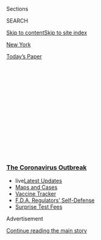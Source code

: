 <div id="app">

<div>

<div>

<div>

<div class="NYTAppHideMasthead css-1q2w90k e1suatyy0">

<div class="section css-ui9rw0 e1suatyy2">

<div class="css-eph4ug er09x8g0">

<div class="css-6n7j50">

</div>

<span class="css-1dv1kvn">Sections</span>

<div class="css-10488qs">

<span class="css-1dv1kvn">SEARCH</span>

</div>

[Skip to content](#site-content)[Skip to site index](#site-index)

</div>

<div id="masthead-section-label" class="css-1wr3we4 eaxe0e00">

[New
York](https://www.nytimes3xbfgragh.onion/section/nyregion)

</div>

<div class="css-10698na e1huz5gh0">

</div>

</div>

<div id="masthead-bar-one" class="section hasLinks css-15hmgas e1csuq9d3">

<div class="css-uqyvli e1csuq9d0">

</div>

<div class="css-1uqjmks e1csuq9d1">

</div>

<div class="css-9e9ivx">

[](https://myaccount.nytimes3xbfgragh.onion/auth/login?response_type=cookie&client_id=vi)

</div>

<div class="css-1bvtpon e1csuq9d2">

[Today’s
Paper](https://www.nytimes3xbfgragh.onion/section/todayspaper)

</div>

</div>

</div>

</div>

<div data-aria-hidden="false">

<div id="site-content" data-role="main">

<div>

<div class="css-1aor85t" style="opacity:0.000000001;z-index:-1;visibility:hidden">

<div class="css-1hqnpie">

<div class="css-epjblv">

<span class="css-17xtcya">[New
York](/section/nyregion)</span><span class="css-x15j1o">|</span><span class="css-fwqvlz">‘A
Storm Is Coming’: Fears of an Inmate Epidemic as the Virus Spreads in
the
Jails</span>

</div>

<div class="css-k008qs">

<div class="css-1iwv8en">

<span class="css-18z7m18"></span>

<div>

</div>

</div>

<span class="css-1n6z4y">https://nyti.ms/2QxuPxh</span>

<div class="css-1705lsu">

<div class="css-4xjgmj">

<div class="css-4skfbu" data-role="toolbar" data-aria-label="Social Media Share buttons, Save button, and Comments Panel with current comment count" data-testid="share-tools">

  - 
  - 
  - 
  - 
    
    <div class="css-6n7j50">
    
    </div>

  - 

</div>

</div>

</div>

</div>

</div>

</div>

<div class="css-13pd83m">

<div class="css-l9svim">

### [<span class="css-pa1jbp"><span class="css-1rxm0ex">The Coronavirus</span><span class="css-1rxm0ex"> Outbreak</span></span>](https://www.nytimes3xbfgragh.onion/news-event/coronavirus?name=styln-coronavirus-national&region=TOP_BANNER&block=storyline_menu_recirc&action=click&pgtype=Article&impression_id=f12a3130-f4ba-11ea-b616-c3ae477f9ed6&variant=undefined)

  - <span class="css-1qkutce"><span class="css-12clwdu">live</span>[Latest
    Updates](https://www.nytimes3xbfgragh.onion/2020/09/11/world/covid-19-coronavirus.html?name=styln-coronavirus-national&region=TOP_BANNER&block=storyline_menu_recirc&action=click&pgtype=Article&impression_id=f12a3131-f4ba-11ea-b616-c3ae477f9ed6&variant=undefined)</span>
  - <span class="css-1qkutce">[Maps and
    Cases](https://www.nytimes3xbfgragh.onion/interactive/2020/us/coronavirus-us-cases.html?name=styln-coronavirus-national&region=TOP_BANNER&block=storyline_menu_recirc&action=click&pgtype=Article&impression_id=f12a3132-f4ba-11ea-b616-c3ae477f9ed6&variant=undefined)</span>
  - <span class="css-1qkutce">[Vaccine
    Tracker](https://www.nytimes3xbfgragh.onion/interactive/2020/science/coronavirus-vaccine-tracker.html?name=styln-coronavirus-national&region=TOP_BANNER&block=storyline_menu_recirc&action=click&pgtype=Article&impression_id=f12a3133-f4ba-11ea-b616-c3ae477f9ed6&variant=undefined)</span>
  - <span class="css-1qkutce">[F.D.A. Regulators’
    Self-Defense](https://www.nytimes3xbfgragh.onion/2020/09/10/us/politics/fda-coronavirus-vaccine.html?name=styln-coronavirus-national&region=TOP_BANNER&block=storyline_menu_recirc&action=click&pgtype=Article&impression_id=f12a3134-f4ba-11ea-b616-c3ae477f9ed6&variant=undefined)</span>
  - <span class="css-1qkutce">[Surprise Test
    Fees](https://www.nytimes3xbfgragh.onion/2020/09/09/upshot/coronavirus-surprise-test-fees.html?name=styln-coronavirus-national&region=TOP_BANNER&block=storyline_menu_recirc&action=click&pgtype=Article&impression_id=f12a3135-f4ba-11ea-b616-c3ae477f9ed6&variant=undefined)</span>

</div>

</div>

<div id="top-wrapper" class="css-1sy8kpn">

<div id="top-slug" class="css-l9onyx">

Advertisement

</div>

[Continue reading the main
story](#after-top)

<div class="ad top-wrapper" style="text-align:center;height:100%;display:block;min-height:250px">

<div id="top" class="place-ad" data-position="top" data-size-key="top">

</div>

</div>

<div id="after-top">

</div>

</div>

<div>

<div id="sponsor-wrapper" class="css-1hyfx7x">

<div id="sponsor-slug" class="css-19vbshk">

Supported by

</div>

[Continue reading the main
story](#after-sponsor)

<div id="sponsor" class="ad sponsor-wrapper" style="text-align:center;height:100%;display:block">

</div>

<div id="after-sponsor">

</div>

</div>

<div class="css-186x18t">

</div>

<div class="css-ls6wgr ehdk2mb0">

# ‘A Storm Is Coming’: Fears of an Inmate Epidemic as the Virus Spreads in the Jails

</div>

A growing chorus of officials and public defenders in New York City are
calling for the release of people who are especially vulnerable to the
coronavirus. The alternative, they say, may be a public health
catastrophe.

<div class="css-79elbk" data-testid="photoviewer-wrapper">

<div class="css-z3e15g" data-testid="photoviewer-wrapper-hidden">

</div>

<div class="css-1a48zt4 ehw59r15" data-testid="photoviewer-children">

![<span class="css-16f3y1r e13ogyst0" data-aria-hidden="true">The
entrance to Rikers Island, the New York City jail
complex. </span><span class="css-cnj6d5 e1z0qqy90" itemprop="copyrightHolder"><span class="css-1ly73wi e1tej78p0">Credit...</span><span><span>Dave
Sanders for The New York
Times</span></span></span>](https://static01.graylady3jvrrxbe.onion/images/2020/03/20/nyregion/20nyvirus-jails/merlin_170787702_0b48f10f-a4e9-4d64-b0d2-779ba201fbca-articleLarge.jpg?quality=75&auto=webp&disable=upscale)

</div>

</div>

<div class="css-18e8msd">

<div class="css-vp77d3 epjyd6m0">

<div class="css-1baulvz">

By [<span class="css-1baulvz" itemprop="name">Jan
Ransom</span>](https://www.nytimes3xbfgragh.onion/by/jan-ransom) and
[<span class="css-1baulvz last-byline" itemprop="name">Alan
Feuer</span>](https://www.nytimes3xbfgragh.onion/by/alan-feuer)

</div>

</div>

  - 
    
    <div class="css-ld3wwf e16638kd2">
    
    Published March 20, 2020Updated April 23,
    2020
    
    </div>

  - 
    
    <div class="css-4xjgmj">
    
    <div class="css-pvvomx" data-role="toolbar" data-aria-label="Social Media Share buttons, Save button, and Comments Panel with current comment count" data-testid="share-tools">
    
      - 
      - 
      - 
      - 
        
        <div class="css-6n7j50">
        
        </div>
    
      - 
    
    </div>
    
    </div>

</div>

</div>

<div class="section meteredContent css-1r7ky0e" name="articleBody" itemprop="articleBody">

<div class="css-1fanzo5 StoryBodyCompanionColumn">

<div class="css-53u6y8">

It started with a jails investigator in an office three miles from
Rikers Island. Then, a correction officer at a security checkpoint near
the entrance to the jail complex got it. Hours later, it was an inmate
in a crowded housing unit.

Within days, the investigator had died and three more correction
officers and two other staff members had tested positive for [the
coronavirus](https://www.nytimes3xbfgragh.onion/2020/04/23/podcasts/the-daily/jails-inmates-coronavirus.html),
confirming fears that the highly contagious disease had arrived in the
nation’s second-largest jail system, endangering 5,300 inmates and twice
as many guards.On Thursday, the jail system’s chief physician, Ross
MacDonald, took to Twitter with a warning: “A storm is coming.”

</div>

</div>

<div class="css-nj25e3">

> A storm is coming and I know what I’ll be doing when it claims my
> first patient. What will you be doing? What will you have done? We
> have told you who is at risk. Please let as many out as you possibly
> can. end.
> 
> — Ross MacDonald (@RossMacDonaldMD)
> [March 19, 2020](https://twitter.com/RossMacDonaldMD/status/1240455802193883137?ref_src=twsrc%5Etfw)

</div>

<div class="css-1fanzo5 StoryBodyCompanionColumn">

<div class="css-53u6y8">

He was part of a growing chorus of public defenders and officials in New
York City, led by Mayor Bill de Blasio, who have been pushing for the
state courts and the city’s district attorneys to release from city
jails people who are especially vulnerable to the virus.

</div>

</div>

<div class="css-1fanzo5 StoryBodyCompanionColumn">

<div class="css-53u6y8">

The alternative, they have said, may be a public health catastrophe.

</div>

</div>

<div>

</div>

<div class="css-1fanzo5 StoryBodyCompanionColumn">

<div class="css-53u6y8">

Similar scenarios are playing out in jails and prisons throughout the
state and across the country as correction staff members and inmates
have tested positive for the virus. Two correction officers in upstate
New York prisons, one correction officer in Westchester and an inmate in
a Nassau County jail have been found to have the disease, as have two
inmates in a federal prison in California.

Mayor de Blasio said his administration was working with prosecutors to
free elderly and infirm inmates. On Friday, the district attorneys in
Manhattan, Brooklyn, Queens and the Bronx said they had consented to the
release of dozens of inmates, though the final decision will be up to
the courts.

“These are unprecedented times,” the Queens district attorney, Melinda
Katz, said. “We are doing this in a truncated period of time.”

Officials in major cities in California, Florida and Pennsylvania had
already taken similar steps to slow the spread of the virus.

</div>

</div>

<div class="css-1fanzo5 StoryBodyCompanionColumn">

<div class="css-53u6y8">

But public defenders and New York City officials said the process of
setting people free had been hampered by uncertainties over who could
authorize their release, concerns over public safety and worries about
where to send people once they were
out.

<div id="NYT_MAIN_CONTENT_1_REGION" class="css-9tf9ac">

<div>

<div id="styln-covid-updates-world" class="section interactive-content interactive-size-medium css-1ftcdic">

<div class="css-17ih8de interactive-body">

<div id="styln-briefing-block" data-asset-id="QXJ0aWNsZTpueXQ6Ly9hcnRpY2xlLzJiYjYwYTJiLTY3NjItNTg3NC1iMGVhLWY4NzRhMjE3NTQyZA==">

<div class="briefing-block-header-section">

# [Latest Updates: The Coronavirus Outbreak](https://www.nytimes3xbfgragh.onion/2020/09/11/world/covid-19-coronavirus.html?action=click&pgtype=Article&state=default&region=MAIN_CONTENT_1&context=storylines_live_updates)

<div class="briefing-block-ts">

Updated 2020-09-12T05:29:13.829Z

</div>

</div>

  - [Fauci cautions the virus could disrupt life in the U.S. until
    ‘maybe even towards the end
    of 2021.’](https://www.nytimes3xbfgragh.onion/2020/09/11/world/covid-19-coronavirus.html?action=click&pgtype=Article&state=default&region=MAIN_CONTENT_1&context=storylines_live_updates#link-dfb8a16)
  - [From Asia to Africa, China promotes its vaccine candidates to win
    friends.](https://www.nytimes3xbfgragh.onion/2020/09/11/world/covid-19-coronavirus.html?action=click&pgtype=Article&state=default&region=MAIN_CONTENT_1&context=storylines_live_updates#link-7104d154)
  - [The other way the virus will kill:
    hunger.](https://www.nytimes3xbfgragh.onion/2020/09/11/world/covid-19-coronavirus.html?action=click&pgtype=Article&state=default&region=MAIN_CONTENT_1&context=storylines_live_updates#link-393ad215)

<div class="briefing-block-footer">

<div class="briefing-block-footer-meta">

[See more
updates](https://www.nytimes3xbfgragh.onion/2020/09/11/world/covid-19-coronavirus.html?action=click&pgtype=Article&state=default&region=MAIN_CONTENT_1&context=storylines_live_updates)

</div>

<div class="briefing-block-briefinglinks">

<span>More live coverage:</span>
[Markets](https://www.nytimes3xbfgragh.onion/live/2020/09/11/business/stock-market-today-coronavirus?action=click&pgtype=Article&state=default&region=MAIN_CONTENT_1&context=storylines_live_updates)

</div>

</div>

</div>

</div>

</div>

</div>

</div>

“For everyone’s safety, this decision cannot be rushed,” Freddi
Goldstein, Mr. de Blasio’s spokeswoman, said on Thursday. “We need to
determine both public health risk and public safety risk.”

City officials would like to release several hundred people sent to
Rikers Island for minor parole violations, near the end of their
sentences or detained on low bail.

</div>

</div>

<div class="css-79elbk" data-testid="photoviewer-wrapper">

<div class="css-z3e15g" data-testid="photoviewer-wrapper-hidden">

</div>

<div class="css-1a48zt4 ehw59r15" data-testid="photoviewer-children">

![<span class="css-16f3y1r e13ogyst0" data-aria-hidden="true">Rayshad
Jackson, right, was greeted by his wife, Courtney, after he was released
Friday. Mr. Jackson said his release was expedited because he has asthma
and another inmate tested positive for the
coronavirus. </span><span class="css-cnj6d5 e1z0qqy90" itemprop="copyrightHolder"><span class="css-1ly73wi e1tej78p0">Credit...</span><span>Dave
Sanders for The New York
Times</span></span>](https://static01.graylady3jvrrxbe.onion/images/2020/03/20/nyregion/20nyvirus-jails2/merlin_170789997_831afca3-ccb6-4b6b-b8e0-4236d7ac8a9f-articleLarge.jpg?quality=75&auto=webp&disable=upscale)

</div>

</div>

<div class="audioFigureHeading">

<div class="css-1et479a">

![](https://static01.graylady3jvrrxbe.onion/images/2017/01/29/podcasts/the-daily-album-art/the-daily-album-art-articleInline-v2.jpg?quality=75&auto=webp&disable=upscale)

</div>

### Listen to ‘The Daily’: Getting Off Rikers Island

<span class="css-59o34k">We spoke to a Rikers Island resident who has
the coronavirus. “They are killing us,” he said. “What are we supposed
to do?”</span>

</div>

<div class="css-qe9gm7">

<div>

<div class="css-1g7y0i5 e1drnplw0">

<div class="css-1ceswkc e1drnplw1">

</div>

<div class="css-f2fzwx e1drnplw2">

<div data-aria-labelledby="modal-title" data-role="region">

<div id="modal-title" class="css-mln36k">

transcript

</div>

<div class="css-pbq7ev">

</div>

<span>Back to The
Daily</span>

<div class="css-f6lhej">

<div class="css-1ialerq">

<div class="css-1701swk">

bars

</div>

<div>

<div class="css-1t7yl1y">

0:00/20:12

</div>

<div class="css-og85jy">

\-20:12

</div>

</div>

</div>

</div>

<div class="css-15fbio0">

<div class="css-1p4nyns">

transcript

## Listen to ‘The Daily’: Getting Off Rikers Island

### Hosted by Michael Barbaro and Megan Twohey, produced by Daniel Guillemette, Adizah Eghan, Sydney Harper, Annie Brown and Alexandra Leigh Young, and edited by Lisa Chow and Liz O. Baylen

#### We spoke to a Rikers Island resident who has the coronavirus. “They are killing us,” he said. “What are we supposed to do?”

</div>

  - michael barbaro  
    From The New York Times, I’m Michael Barbaro. This is “The Daily.”

  - \[music\]

  - archived recording  
    Well, some call it the most dangerous place on the planet when it
    comes to facing a coronavirus outbreak — a packed county jail could
    be a disaster waiting to happen.

michael barbaro

Across the U.S. —

  - archived recording 1  
    The Los Angeles County Sheriff’s Department said —

  - archived recording 2  
    In Chicago, the Cook County Jail has —

  - archived recording 3  
    New York calls for quick action now growing louder after —

michael barbaro

Jails and prisons, with their cramped quarters and communal living, have
become hotbeds for the spread of the coronavirus —

  - archived recording 1  
    Prisoners are sounding the alarm on the ballooning outbreak, writing
    messages on windows reading, “Help. We matter.” And “We’re dying.”

  - archived recording 2  
    Everybody is losing it. I mean, it’s not just the detainees but also
    people that are working here.

  - archived recording 3  
    We cannot change the fundamental nature of jail. We cannot socially
    distance dozens of elderly men living in a dorm sharing a bathroom.
    Think of a cruise ship recklessly boarding more passengers each day.

michael barbaro

— prompting local governments to take the unprecedented step of
releasing thousands of inmates —

  - archived recording  
    People are confined to their homes, but this pandemic is actually
    bringing freedom to some New York City inmates. Mayor de Blasio said
    —

michael barbaro

— and raising the fraught question of who is let out and who remains in
custody. Today, Megan Twohey speaks with our colleague Alan Feuer about
the story of one inmate trying to get out of the second largest jail in
the country, Rikers Island in New York.

It’s Thursday, April 23.

megan twohey

So, Alan, tell me about Mitch Pomerance.

alan feuer

So I met Mitch Pomerance through his lawyer, Laura Eraso. And Mitch is
54. And before the virus even landed at Rikers, Mitch was already in bad
health. In fact, his health was so bad at one point that he had to be
transported off the Island to a nearby hospital, where he underwent
surgery to drain fluid from his lungs. And so he’s been working with
Laura, his lawyer, trying to build a case to get off of Rikers Island.

  - laura eraso  
    Hey, Mitch. Can you hear me?

  - mitch pomerance  
    Yes.

alan feuer

And we recorded three of their conversations over the course of a week,
earlier this month.

  - laura eraso  
    So you know, like I had told you a little bit about earlier
    regarding today, we were in line all day for the writ to be heard.
    But unfortunately, the court only goes to 4:30, and they weren’t
    able to squeeze it in on the calendar.

alan feuer

The court system, don’t forget, has more or less shut down because of
the pandemic.

megan twohey

Right.

alan feuer

And on the day that we recorded our first call with Mitch, there was
indeed a backlog in the court system, and the judge didn’t have time to
hear Mitch’s case.

megan twohey

And while Mitch is waiting for the judge to hear his case, what is the
situation like for him inside the jail?

  - laura eraso  
    I know your sister told me that somebody else in your dorm had been
    taken out?

alan feuer

So Mitch is housed in a dorm at Rikers. And that means that he lives
with a dozen or so inmates in one open room. And he tells his lawyer
that one person in that dorm has tested positive for Coivd-19.

  - mitch pomerance  
    Yes, we were tested again the other day, and it turns out that at
    least one is a carrier. So this guy actually, although he has no
    symptoms, he actually has the disease, they say, and he can pass it
    on to the rest of us. And so they took him out today, and it’s real
    scary because no one was told.

alan feuer

Mitch is also telling his lawyer here that the staff at Rikers hasn’t
cleaned the dorms since that person tested positive.

  - laura eraso  
    So what did they — did they just test you and leave? Or did they do
    any other — did they clean or sanitize or anything?

  - mitch pomerance  
    \[LAUGHS\] They didn’t clean. They didn’t even empty the garbage
    yet. We have garbage overflowing all the garbage pails, and they
    didn’t even clean. They gave us a new test two days ago, three days
    ago, and he’s the only one — the only they told us about so far. So
    I’m sure — I’m positive there’s more. I’m praying it’s not me. I’m
    praying it’s not me.

  - laura eraso  
    I mean, was he wearing a mask or anything?

  - mitch pomerance  
    No, never. They gave us one mask for the whole week yesterday — last
    night. My mask fell apart like four days ago. So I had no mask. I’ve
    had no mask for four days.

megan twohey

And how does that description of the conditions, at least in his
particular dorm, how does that square with what you’ve learned in your
reporting?

alan feuer

Well, from the start of the crisis, the Department of Corrections has
taken several measures to slow the spread of the virus. They’ve asked
inmates to sleep head to toe at night. You know, they wanted to get one
mouth and nose as far away from another mouth and nose as they could.
They had the cleaning staff clean the common areas and the housing areas
as best as possible. But the fact is, conditions at Rikers remain very
unsanitary. You know, the inmates can’t get hand sanitizer because it’s
an alcohol-based product, and they’re not allowed to have alcohol.
Oftentimes, the only way for them to get soap for their own personal
hygiene is to buy it in the commissary. So these measures that were put
in place to stop the spread of the virus haven’t always worked.

  - laura eraso  
    I know you guys sleep in pretty close proximity. How close do you
    think you were to him?

  - mitch pomerance  
    About 5 feet, 6 feet from where he sleeps — he slept — over the next
    aisle over, one person over.

  - laura eraso  
    Wow.

  - mitch pomerance  
    So that was about 6 feet from me, yeah.

  - laura eraso  
    But how do you feel? How do your lungs feel? I know you’re going
    through that too.

  - mitch pomerance  
    It’s constantly — where they operate, it hurts a lot.

megan twohey

So it sounds like Mitch’s risk of getting Covid-19 is really high.

alan feuer

Yes. But, in fact, Mitch’s lawyer, Laura, expects they could get a
decision from the judge very soon about the question of his release.

  - laura eraso  
    And hopefully we get a result tomorrow, but we can talk more about
    that, OK?

  - mitch pomerance  
    OK, thank you so much for everything. I appreciate your help. I’ll
    be talking to you tomorrow.

  - laura eraso  
    All right, stay well.

  - mitch pomerance  
    Good luck. Thank you.

alan feuer

But when they talk the next day —

  - attorney  
    Hey, can you hear me?

  - mitch pomerance  
    Yeah.

alan feuer

— she’s got some bad news. She and her team went in front of the judge.
They argued the case. And the judge has said no, Mitch can’t get out.

megan twohey

Hmm.

  - laura eraso  
    I’m trying to do it as quickly as possible. I realize that someone
    else who was sleeping next to you had tested positive.

  - mitch pomerance  
    Someone else? Not someone else — four people.

  - laura eraso  
    Wow. So they came back today —

  - mitch pomerance  
    Four people, four people.

  - laura eraso  
    — with the test?

  - mitch pomerance  
    Yeah, four people — today. This is crazy. This is actually crazy.
    They’re killing us. They are killing us. What are we supposed to do?
    What do we do? We need to file a writ. I need to get out of here. I
    need to get out of here. They’re killing me. If I catch this, I’m
    dead. I don’t know what to do. We need somebody to step in. We need
    somebody important to step in — a congressman, a senator, somebody,
    a court, a judge. Somebody’s gotta do something for us — somebody.

megan twohey

So by this point, Rikers has already released hundreds of inmates.

alan feuer

Correct.

megan twohey

So how are they deciding who stays and who goes?

alan feuer

Well, so far they’ve released 650 people. And of those 650 people,
you’re generally talking about three different categories of inmates.
First, there are those who have been accused of non-violent, low-level
offenses. There are also people who are at Rikers serving what’s called
a city year, a sentence that is short, less than a year, and so they’re
about to get out anyhow. And then there’s a third category of people who
are at the Island because they’ve committed a technical violation of
their parole, meaning they were out on parole for a previous crime, and
they got caught doing something minor like smoking a joint or drinking a
beer on their sidewalk.

megan twohey

So how does Mitch fit into this picture?

alan feuer

So the challenge for Mitch is that his case is just a lot more
complicated.

Mitch has served a combined 22 years in prison for selling drugs and
committing multiple robberies. The state considers him a violent
offender. He got out of prison in 2018. But then, last summer, he was
rearrested for an attempted robbery charge while he was on parole. So
Mitch just doesn’t really fit neatly into any of those categories for
people that were getting off Rikers Island. And yet, he’s medically
vulnerable, which is another factor that judges are weighing in
releasing people from Rikers and that the city itself is prioritizing
people like that — those people, who, if they catch Covid-19, they’re
more likely to die.

  - laura eraso  
    We’re trying to put as much pressure on the governor, on New York
    state docs, on Commissioner Annucci to release everyone and release
    them safely. I mean, as I’ve said before —

  - mitch pomerance  
    I don’t care about everyone. I want to get out. I’m trying to get
    out.

  - laura eraso  
    No, I know.

  - mitch pomerance  
    I don’t care about anybody else. Everyone else is not sick like I
    am. I’m going to die if I have this. If I get it, I’m going to die.
    Simple as that. Simple as that. Let’s not play games. I’m going to
    die. I don’t care about anybody else right now. I’m being selfish
    about this.

alan feuer

So Mitch represents this really difficult but interesting tension that a
lot of courts are facing across the country right now. Does he pose too
much of a risk to public safety to be let out, or is he medically
vulnerable enough to be let out? Should judges be prioritizing the
safety of the public, or should they be thinking about the health of the
individual inmates?

\[music\]

megan twohey

So, Alan, it sounds like the judge, in denying Mitch’s request to get
out of Rikers, is putting considerations of public safety above his
health.

alan feuer

Yeah, absolutely.

megan twohey

So what does Mitch say about that?

  - alan feuer  
    Hey, Mitch, Alan Feuer from The New York Times. How are you?

  - mitch pomerance  
    I’m OK, I guess. Things are horrible here.

alan feuer

Well, I asked him. I just put it to him if he was a public safety threat
given his rap sheet.

  - alan feuer  
    Well, let me ask you this.

  - mitch pomerance  
    Yes, sir.

  - alan feuer  
    Is there any way you can understand the judge’s decision? You know,
    it’s an attempted robbery charge. I’m not saying, you know, you
    haven’t been proven guilty yet.

  - mitch pomerance  
    Right.

  - alan feuer  
    But can you understand how a judge might make the decision that’s
    been made here?

  - mitch pomerance  
    Can I understand? Yes, I can understand. I can, without a doubt,
    that the judge doesn’t want to jump out the window and grant
    anything for fear of me going out and doing another crime,
    committing another crime. So, again, I do understand that. I
    absolutely do. But I can’t say anything more than look at my proof.

  - alan feuer  
    Do you see yourself as a threat to public safety?

  - mitch pomerance  
    I don’t. I don’t.

  - alan feuer  
    Explain that to me.

  - mitch pomerance  
    I can’t walk, first off. I’m in a wheelchair. If I can get up and
    walk two steps, it would be a miracle. I can’t walk. I mean, just
    look at the proof of what I have. At least with a clear conscience,
    look at it with open eyes, and then make a decision.

megan twohey

So what happens next?

  - mitch pomerance  
    Hi, Laura.

  - laura eraso  
    Hey, Mitch, can you hear me?

  - mitch pomerance  
    Yes, I can.

alan feuer

Mitch and Laura talked again the day after the judge denied his request
to leave Rikers.

  - laura eraso  
    All right, so what did they tell you when they gave you your test?

  - mitch pomerance  
    So just five minutes ago the R.N. came, and he came around the dorm,
    and of the 12 people we have left in a dorm, everyone’s positive but
    three people. So now we’re positive, and we don’t know what’s going
    to happen now. There’s so many people that are positive —

alan feuer

Mitch tests positive for Covid-19.

megan twohey

Wow.

  - mitch pomerance  
    Yeah, there’s so many people that are positive on Rikers Island,
    it’s out of control. It’s out of control. I don’t feel good at
    all. I’m having a problem breathing already. I told them I’m having
    a problem breathing this morning. This is —

  - laura eraso  
    OK, well, I mean, we’re going to move fast on this. I just was
    actually on the phone —

megan twohey

So is that it? Is Mitch out of options?

alan feuer

Well, what this does — the change that this makes in Mitch’s case from a
legal perspective is that it allows Laura, his lawyer, to make a totally
different argument in front of the judge. Now, instead of just saying
that Mitch is potentially at risk of contracting the disease, she can
argue that because he already has it, and he’s got this terrible
preexisting condition in his lungs, that he’s not going to be able to
get the proper medical care he needs at Rikers Island.

  - laura eraso  
    I’m going to try to — I’m going to get these papers filed today, and
    I’m not going to wait for the other affirmation. So we’re going to
    handle this, and this definitely needs to be reargued in light of
    this fact, OK?

  - mitch pomerance  
    Yeah.

  - laura eraso  
    So just concentrate right now on trying to take care of yourself —
    your mental health, your physical health. So I’m going to be in
    touch. Call me at the end of the day, and I can confirm with you
    that I was able to finish that up and get it filed, OK?

  - mitch pomerance  
    All right, thanks.

  - laura eraso  
    OK, bye. Take care.

  - mitch pomerance  
    Goodbye.

alan feuer

These jails, like Navy ships or meat processing plants, they are petri
dishes for infection. But unlike service members or essential workers,
inmates in jails, they aren’t necessarily the most sympathetic
population in the world. Still, should part of their punishment be to
potentially contract a disease like Covid-19? I mean, is that supposed
to be included in the price of going to jail?

Mitch is still there at Rikers, waiting for an answer.

  - alan feuer  
    So help me understand right now what an ordinary, average day of
    yours looks like today?

  - mitch pomerance  
    Hmm, well, I need help. I need help showering. So there’s this guy,
    Eddie, who helps me shower. He helps me get in and out of the shower
    in the morning time when he gets up. I take a shower, have
    breakfast, and go back to bed for a couple hours and take my
    medication. I’m just doing a lot of reading. That’s it. I try to
    stay in contact with my family on the phone.

  - alan feuer  
    And how are you feeling these days?

  - mitch pomerance  
    You know, I’m a little agitated right now. Any time I move around,
    it’s hard for me to breathe. So right now, I’m trying to draw
    breath. So I have a real bad headache right now.

  - automated speaker  
    You have one minute left.

  - mitch pomerance  
    I’m just trying to get out of here. I just want to be — I just want
    to live again. That’s it.

\[music\]

megan twohey

Well, Alan, thank you so much for taking the time to share this with us.

alan feuer

Well, thanks for having me, Megan.

michael barbaro

We’ll be right back.

\[music\]

michael barbaro

Here’s what else you need to know today. In a major discovery, public
health officials in California now say that the coronavirus killed a
resident there on Feb. 6. That discovery changes the timeline of the
virus in the U.S. by revealing that infections began much earlier than
previously thought. Until now, the first U.S. death was believed to have
occurred in Washington State on Feb. 26, about three weeks later. The
Feb. 6 death, in the town of Santa Clara, is believed to be the result
of community spread, suggesting that the virus was circulating on the
West Coast well before public health officials had realized. And The
Times reports that Chinese government operatives were involved in
spreading false warnings to Americans about an impending national
lockdown in March. The warnings, which arrived as text messages and
social media posts, alarmed millions of Americans. U.S. officials said
that the tactics resembled past attempts by Russia to widen social
divisions within the U.S. That’s it for “The Daily.” I’m Michael
Barbaro. See you tomorrow.

</div>

</div>

</div>

</div>

</div>

</div>

<div class="css-1fanzo5 StoryBodyCompanionColumn">

<div class="css-53u6y8">

Public defenders and advocates for inmates have called for sending home
all inmates with pre-existing medical conditions, those over 50 and
anyone jailed for a parole violation.

“It is a ticking time bomb,” said Justine Olderman, executive director
of the Bronx Defenders. “We’re looking for bold action and leadership.”

</div>

</div>

<div class="css-1fanzo5 StoryBodyCompanionColumn">

<div class="css-53u6y8">

On Saturday, the Board of Correction, the city agency that serves as a
watchdog over the jails, said that the number of confirmed coronavirus
cases at Rikers had jumped from eight to 38 — 21 detainees, 12 jail
employees and five correctional health workers.

Board officials said there were also 58 inmates being monitored in the
contagious disease unit up from 27 people on Tuesday.

A person familiar with the matter said a previously closed jails
facility had been reopened to accommodate the growing number of inmates
being placed into quarantine.

<div id="NYT_MAIN_CONTENT_2_REGION" class="css-9tf9ac">

<div>

</div>

</div>

Dr. Robert Cohen, a member of the Board of Correction, said, “The most
important thing we can do right now is discharge all of the people who
are old and have serious medical issues — those people are likely to die
from a coronavirus infection.”

Seventeen percent of the city’s jail population is over 50, and a
majority of that group has an underlying health condition, according to
data provided by the city’s Department of Correction.

City corrections officials said they had begun screening all personnel
entering the jail for fevers and doing medical checks of inmates going
to and from court. Visiting inmates has been suspended. Arts and
education programs have been cut back.

Detainees have been instructed to sleep head-to-toe, to maintain three
feet of distance between them, and to not sit on each other’s beds.

</div>

</div>

<div class="css-1fanzo5 StoryBodyCompanionColumn">

<div class="css-53u6y8">

Even so, said Dr. Rachael Bedard, a geriatrician who works at the jail,
it has been — and most likely will be — difficult to stem the spread of
the virus in a place where people live in cramped and often unsanitary
conditions.

“The only meaningful public health intervention here is to depopulate
the jails dramatically,” she said.

Rikers has an 88-bed contagious disease unit with air-controlled cells;
the infected inmate is housed there now. But the unit does not have
ventilators, so inmates who become severely ill will be sent to Bellevue
Hospital Center.

Corrections officials said that they had stepped up cleaning and that
inmates and staff members were given sanitation wipes and general
disinfectant. Guards have also been supplied with gloves and respiratory
masks.

But inmates, union officials and Rikers staff members say conditions in
the jail complex remain unsanitary.

Inmates have complained to their lawyers in recent days that they did
not have soap or cleaning products. One told his lawyer in a letter that
his housing unit had not been cleaned in several days.

He said when he arrived at the jail, he was held in a pen with dozens of
others, some of whom were coughing, and described the area as “extremely
dirty,” according to the Legal Aid Society, the city’s largest public
defender group.

</div>

</div>

<div class="css-1fanzo5 StoryBodyCompanionColumn">

<div class="css-53u6y8">

Rayshad Jackson, who was released from Rikers Island on Friday, said
jail officials had not informed inmates about the viral outbreak
wreaking havoc globally.

He learned about the virus three days ago from news reports. The news
caused a small riot in the jail, he said.

“No one knew what this was,” said Mr. Jackson, who had been detained on
a parole violation and has chronic asthma and sleep apnea.

One staff member, who spoke anonymously for fear of retribution from the
city, said that many correction officers did not have access to hand
sanitizer, masks or gloves. Many of the facilities, the staff member
said, were poorly ventilated and, despite the department’s public
statements, some spaces remained uncleaned for days.

Elias Husamudeen, the president of the Correction Officers’ Benevolent
Association, said his 11,000 officers had been given only 3,000 masks.

Mr. Husamudeen said the department needed to segregate new inmates
coming into the jail and provide more supplies. If not, he said, “the
crisis will grow worse with each passing day.”

State prisons face a similar problem. So far two correction officers,
including one at the Sing Sing Correctional Facility and another at the
Shawangunk Correctional Facility, and a civilian employee in Albany have
tested positive for the virus, state prison officials said.

</div>

</div>

<div class="css-1fanzo5 StoryBodyCompanionColumn">

<div class="css-53u6y8">

Gov. Andrew M. Cuomo and state prison officials have declined to share
details about their plans for addressing an outbreak, citing security
concerns.

Civilian employees in the prison system were ordered to remain home for
two weeks to limit the number of people entering the prisons, and visits
by friends and family have been suspended.

Foster Thompson, an inmate serving time for murder at Sing Sing, said in
a telephone interview this week that an inmate in a nearby cell was
sneezing, hacking and complaining loudly of body aches. The next day, he
said, about 40 inmates in his housing unit went to a clinic for medical
attention, but were turned away.

Mr. Thompson said prison officials had recently canceled social and
educational programs to keep inmates apart. But crowds are everywhere,
he said.

With little else to do, hundreds of prisoners have been gathering in the
yard. Eighty men at a time pack into the bathhouse showers, and with
visits suspended, there are long lines for the phones.

“There’s no way be away from people,” Mr. Thompson said. “Everybody’s
basically right on top of each other.”

William K. Rashbaum and Jesse McKinley contributed reporting.

</div>

</div>

<div>

</div>

</div>

<div>

</div>

<div>

</div>

<div>

</div>

<div>

<div id="bottom-wrapper" class="css-1ede5it">

<div id="bottom-slug" class="css-l9onyx">

Advertisement

</div>

[Continue reading the main
story](#after-bottom)

<div id="bottom" class="ad bottom-wrapper" style="text-align:center;height:100%;display:block;min-height:90px">

</div>

<div id="after-bottom">

</div>

</div>

</div>

</div>

</div>

## Site Index

<div>

</div>

## Site Information Navigation

  - [© <span>2020</span> <span>The New York Times
    Company</span>](https://help.nytimes3xbfgragh.onion/hc/en-us/articles/115014792127-Copyright-notice)

<!-- end list -->

  - [NYTCo](https://www.nytco.com/)
  - [Contact
    Us](https://help.nytimes3xbfgragh.onion/hc/en-us/articles/115015385887-Contact-Us)
  - [Work with us](https://www.nytco.com/careers/)
  - [Advertise](https://nytmediakit.com/)
  - [T Brand Studio](http://www.tbrandstudio.com/)
  - [Your Ad
    Choices](https://www.nytimes3xbfgragh.onion/privacy/cookie-policy#how-do-i-manage-trackers)
  - [Privacy](https://www.nytimes3xbfgragh.onion/privacy)
  - [Terms of
    Service](https://help.nytimes3xbfgragh.onion/hc/en-us/articles/115014893428-Terms-of-service)
  - [Terms of
    Sale](https://help.nytimes3xbfgragh.onion/hc/en-us/articles/115014893968-Terms-of-sale)
  - [Site
    Map](https://spiderbites.nytimes3xbfgragh.onion)
  - [Help](https://help.nytimes3xbfgragh.onion/hc/en-us)
  - [Subscriptions](https://www.nytimes3xbfgragh.onion/subscription?campaignId=37WXW)

</div>

</div>

</div>

</div>
